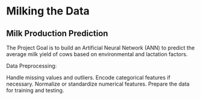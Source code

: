 # Milking the Data
## Milk Production Prediction
The Project Goal is to build an Artificial Neural Network (ANN) to predict the average milk yield of cows based on environmental and lactation factors.

Data Preprocessing:

Handle missing values and outliers.
Encode categorical features if necessary.
Normalize or standardize numerical features.
Prepare the data for training and testing.


